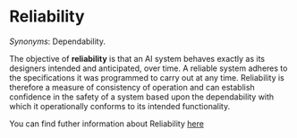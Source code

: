 # Reliability

*Synonyms*: Dependability.

The objective of **reliability** is that an AI system behaves exactly as its designers intended and anticipated, over time. A reliable system adheres to the specifications it was programmed to carry out at any time. Reliability is therefore a measure of consistency of operation and can establish confidence in the safety of a system based upon the dependability with which it operationally conforms to its intended functionality.

You can find futher information about Reliability [here](../../Technical_Robustness_and_Safety/reliability.md)
